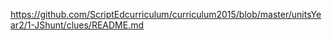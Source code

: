 
https://github.com/ScriptEdcurriculum/curriculum2015/blob/master/unitsYear2/1-JShunt/clues/README.md

